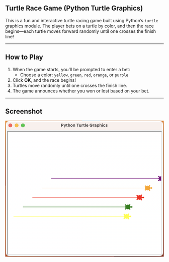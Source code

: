 ## Turtle Race Game (Python Turtle Graphics)

This is a fun and interactive turtle racing game built using Python’s `turtle` graphics module. The player bets on a turtle by color, and then the race begins—each turtle moves forward randomly until one crosses the finish line!

---

##  How to Play

1. When the game starts, you'll be prompted to enter a bet:
   - Choose a color: `yellow`, `green`, `red`, `orange`, or `purple`
2. Click **OK**, and the race begins!
3. Turtles move randomly until one crosses the finish line.
4. The game announces whether you won or lost based on your bet.

---

## Screenshot

![Turtle Race Game Sreenshot](turtle_race.png)